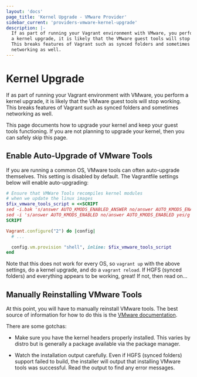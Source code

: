 ```yaml
---
layout: 'docs'
page_title: 'Kernel Upgrade - VMware Provider'
sidebar_current: 'providers-vmware-kernel-upgrade'
description: |-
  If as part of running your Vagrant environment with VMware, you perform
  a kernel upgrade, it is likely that the VMware guest tools will stop working.
  This breaks features of Vagrant such as synced folders and sometimes
  networking as well.
---
```


# Kernel Upgrade

If as part of running your Vagrant environment with VMware, you perform
a kernel upgrade, it is likely that the VMware guest tools will stop working.
This breaks features of Vagrant such as synced folders and sometimes
networking as well.

This page documents how to upgrade your kernel and keep your guest tools
functioning. If you are not planning to upgrade your kernel, then you can safely
skip this page.

## Enable Auto-Upgrade of VMware Tools

If you are running a common OS, VMware tools can often auto-upgrade themselves.
This setting is disabled by default. The Vagrantfile settings below will
enable auto-upgrading:

```ruby
# Ensure that VMWare Tools recompiles kernel modules
# when we update the linux images
$fix_vmware_tools_script = <<SCRIPT
sed -i.bak 's/answer AUTO_KMODS_ENABLED_ANSWER no/answer AUTO_KMODS_ENABLED_ANSWER yes/g' /etc/vmware-tools/locations
sed -i 's/answer AUTO_KMODS_ENABLED no/answer AUTO_KMODS_ENABLED yes/g' /etc/vmware-tools/locations
SCRIPT

Vagrant.configure("2") do |config|
  # ...

  config.vm.provision "shell", inline: $fix_vmware_tools_script
end
```

Note that this does not work for every OS, so `vagrant up` with the above
settings, do a kernel upgrade, and do a `vagrant reload`. If HGFS (synced
folders) and everything appears to be working, great! If not, then read on...

## Manually Reinstalling VMware Tools

At this point, you will have to manually reinstall VMware tools. The best
source of information for how to do this is the
[VMware documentation](https://kb.vmware.com/selfservice/microsites/search.do?language=en_US&cmd=displayKC&externalId=1018414).

There are some gotchas:

- Make sure you have the kernel headers properly installed. This varies
  by distro but is generally a package available via the package manager.

- Watch the installation output carefully. Even if HGFS (synced folders)
  support failed to build, the installer will output that installing VMware
  tools was successful. Read the output to find any error messages.
